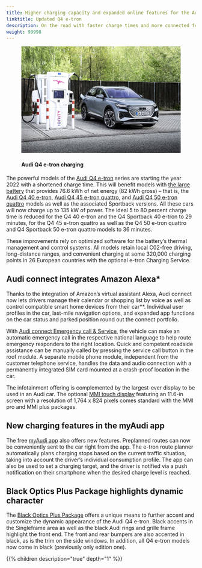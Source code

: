 ```yaml
---
title: Higher charging capacity and expanded online features for the Audi Q4 e-tron
linktitle: Updated Q4 e-tron
description: On the road with faster charge times and more connected features. Audi is consistently advancing its fully electric Q4 e-tron model range. The Q4 e-tron and Q4 Sportback e-tron models are receiving an array of new features. Customers can look forward to faster charge times for large-battery models as well as an expanded offering via Audi connect and the myAudi app.
weight: 99998
---
```

<!-- markdownlint-disable MD033 -->

<figure>
    <a href="q4charging.jpg">
        <img src="q4chargings.jpg" alt="Audi Q4 e-tron charging" title="Audi Q4 e-tron charging">
    </a>
    <figcaption><h4>Audi Q4 e-tron charging</h4></figcaption>
</figure>

The powerful models of the [Audi Q4 e-tron](../../models/q4-e-tron/) series are starting the year 2022 with a shortened charge time. This will benefit models with [the large battery](../../models/q4-e-tron/drivetrain/battery/#battery-q4-40-e-tron-and-q4-50-e-tron) that provides 76.6 kWh of net energy (82 kWh gross) – that is, the [Audi Q4 40 e-tron](../../models/q4-e-tron/variants/#audi-q4-40-e-tron), [Audi Q4 45 e-tron quattro](../../models/q4-e-tron/variants/#audi-q4-45-e-tron-quattro), and [Audi Q4 50 e-tron quattro](../../models/q4-e-tron/variants/#audi-q4-50-e-tron-quattro) models as well as the associated Sportback versions. All these cars will now charge up to 135 kW of power. The ideal 5 to 80 percent charge time is reduced for the Q4 40 e-tron and the Q4 Sportback 40 e-tron to 29 minutes, for the Q4 45 e-tron quattro as well as the Q4 50 e-tron quattro and Q4 Sportback 50 e-tron quattro models to 36 minutes.

These improvements rely on optimized software for the battery’s thermal management and control systems. All models retain local C02-free driving, long-distance ranges, and convenient charging at some 320,000 charging points in 26 European countries with the optional e-tron Charging Service.

## Audi connect integrates Amazon Alexa*

Thanks to the integration of Amazon’s virtual assistant Alexa, Audi connect now lets drivers manage their calendar or shopping list by voice as well as control compatible smart home devices from their car**. Individual user profiles in the car, last-mile navigation options, and expanded app functions on the car status and parked position round out the connect portfolio.

With [Audi connect Emergency call & Service](../../technology/audiconnect/emergencycallandservice/), the vehicle can make an automatic emergency call in the respective national language to help route emergency responders to the right location. Quick and competent roadside assistance can be manually called by pressing the service call button in the roof module. A separate mobile phone module, independent from the customer telephone service, handles the data and audio connection with a permanently integrated SIM card mounted at a crash-proof location in the car.

The infotainment offering is complemented by the largest-ever display to be used in an Audi car. The optional [MMI touch display](../../models/q4-e-tron/technology/uiandoperations/mmi/) featuring an 11.6-in screen with a resolution of 1,764 x 824 pixels comes standard with the MMI pro and MMI plus packages.

## New charging features in the myAudi app

The free [myAudi app](../../technology/audiconnect/myaudi/) also offers new features. Preplanned routes can now be conveniently sent to the car right from the app. The e-tron route planner automatically plans charging stops based on the current traffic situation, taking into account the driver’s individual consumption profile. The app can also be used to set a charging target, and the driver is notified via a push notification on their smartphone when the desired charge level is reached.

## Black Optics Plus Package highlights dynamic character

The [Black Optics Plus Package](../../models/q4-e-tron/exterior/optics/#black-optics-plus) offers a unique means to further accent and customize the dynamic appearance of the Audi Q4 e-tron. Black accents in the Singleframe area as well as the black Audi rings and grille frame highlight the front end. The front and rear bumpers are also accented in black, as is the trim on the side windows. In addition, all Q4 e-tron models now come in black (previously only edition one).

{{% children description="true" depth="1" %}}
